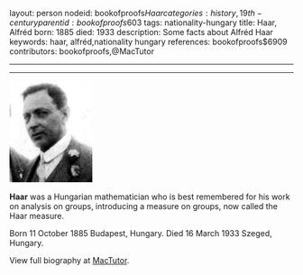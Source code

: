 layout: person
nodeid: bookofproofs$Haar
categories: history,19th-century
parentid: bookofproofs$603
tags: nationality-hungary
title: Haar, Alfréd
born: 1885
died: 1933
description: Some facts about Alfréd Haar
keywords: haar, alfréd,nationality hungary
references: bookofproofs$6909
contributors: bookofproofs,@MacTutor

---


---

![Haar.jpg](https://github.com/bookofproofs/bookofproofs.github.io/blob/main/_sources/_assets/images/portraits/Haar.jpg?raw=true)

**Haar** was a Hungarian mathematician who is best remembered for his work on analysis on groups, introducing a measure on groups, now called the Haar measure.

Born 11 October 1885 Budapest, Hungary. Died 16 March 1933 Szeged, Hungary.


View full biography at [MacTutor](https://mathshistory.st-andrews.ac.uk/Biographies/Haar/).